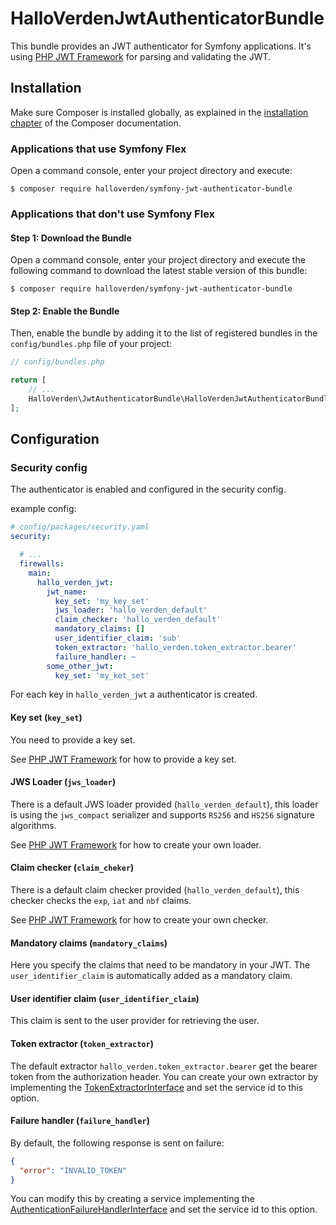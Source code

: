 HalloVerdenJwtAuthenticatorBundle
=================================

This bundle provides an JWT authenticator for Symfony applications.
It's using [PHP JWT Framework](https://github.com/web-token/jwt-framework) for parsing and validating the JWT.

## Installation

Make sure Composer is installed globally, as explained in the
[installation chapter](https://getcomposer.org/doc/00-intro.md)
of the Composer documentation.

### Applications that use Symfony Flex

Open a command console, enter your project directory and execute:

```console
$ composer require halloverden/symfony-jwt-authenticator-bundle
```

### Applications that don't use Symfony Flex

#### Step 1: Download the Bundle

Open a command console, enter your project directory and execute the
following command to download the latest stable version of this bundle:

```console
$ composer require halloverden/symfony-jwt-authenticator-bundle
```

#### Step 2: Enable the Bundle

Then, enable the bundle by adding it to the list of registered bundles
in the `config/bundles.php` file of your project:

```php
// config/bundles.php

return [
    // ...
    HalloVerden\JwtAuthenticatorBundle\HalloVerdenJwtAuthenticatorBundle::class => ['all' => true],
];
```

## Configuration

### Security config

The authenticator is enabled and configured in the security config.

example config:
```yaml
# config/packages/security.yaml
security:

  # ...
  firewalls:
    main:
      hallo_verden_jwt:
        jwt_name:
          key_set: 'my_key_set'
          jws_loader: 'hallo_verden_default'
          claim_checker: 'hallo_verden_default'
          mandatory_claims: []
          user_identifier_claim: 'sub'
          token_extractor: 'hallo_verden.token_extractor.bearer'
          failure_handler: ~
        some_other_jwt:
          key_set: 'my_ket_set'
```

For each key in `hallo_verden_jwt` a authenticator is created.

#### Key set (`key_set`)

You need to provide a key set.

See [PHP JWT Framework](https://web-token.spomky-labs.com/the-symfony-bundle/key-and-key-set-management/key-set-management-jwkset#key-sets-as-services) for how to provide a key set.

#### JWS Loader (`jws_loader`)

There is a default JWS loader provided (`hallo_verden_default`), this loader is using the `jws_compact` serializer
and supports `RS256` and `HS256` signature algorithms.

See [PHP JWT Framework](https://web-token.spomky-labs.com/the-symfony-bundle/signed-tokens/jws-verification#jws-loader-service) for how to create your own loader.

#### Claim checker (`claim_cheker`)

There is a default claim checker provided (`hallo_verden_default`), this checker checks the `exp`, `iat` and `nbf` claims.

See [PHP JWT Framework](https://web-token.spomky-labs.com/the-symfony-bundle/header-and-claim-checker-management#checker-manager-services) for how to create your own checker.

#### Mandatory claims (`mandatory_claims`)

Here you specify the claims that need to be mandatory in your JWT.
The `user_identifier_claim` is automatically added as a mandatory claim.

#### User identifier claim (`user_identifier_claim`)

This claim is sent to the user provider for retrieving the user.

#### Token extractor (`token_extractor`)

The default extractor `hallo_verden.token_extractor.bearer` get the bearer token from the authorization header.
You can create your own extractor by implementing the [TokenExtractorInterface](/src/TokenExtractor/TokenExtractorInterface.php)
and set the service id to this option.

#### Failure handler (`failure_handler`)

By default, the following response is sent on failure:
```json
{
  "error": "INVALID_TOKEN"
}
```

You can modify this by creating a service implementing the [AuthenticationFailureHandlerInterface](https://github.com/symfony/symfony/blob/6.2/src/Symfony/Component/Security/Http/Authentication/AuthenticationFailureHandlerInterface.php)
and set the service id to this option.
